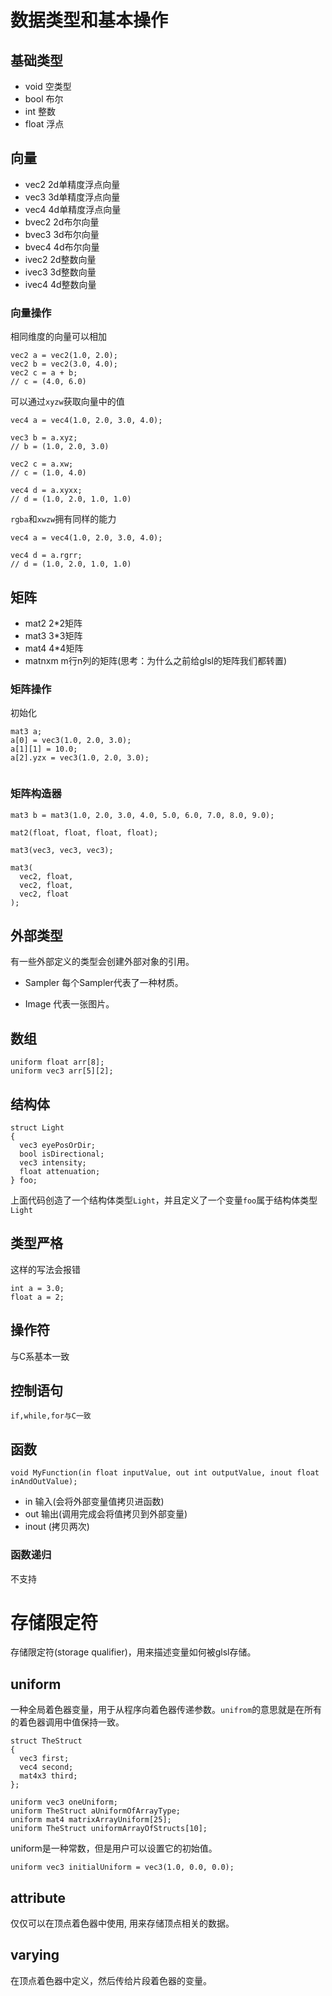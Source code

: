 # 数据类型和基本操作

## 基础类型
- void 空类型 
- bool 布尔
- int 整数
- float 浮点

## 向量
- vec2 2d单精度浮点向量
- vec3 3d单精度浮点向量
- vec4 4d单精度浮点向量
- bvec2 2d布尔向量
- bvec3 3d布尔向量
- bvec4 4d布尔向量
- ivec2 2d整数向量
- ivec3 3d整数向量
- ivec4 4d整数向量

### 向量操作

相同维度的向量可以相加
```
vec2 a = vec2(1.0, 2.0);
vec2 b = vec2(3.0, 4.0);
vec2 c = a + b;
// c = (4.0, 6.0) 
```

可以通过`xyzw`获取向量中的值
```
vec4 a = vec4(1.0, 2.0, 3.0, 4.0);

vec3 b = a.xyz;
// b = (1.0, 2.0, 3.0)

vec2 c = a.xw;
// c = (1.0, 4.0)

vec4 d = a.xyxx;
// d = (1.0, 2.0, 1.0, 1.0)
```

`rgba`和`xwzw`拥有同样的能力
```
vec4 a = vec4(1.0, 2.0, 3.0, 4.0);

vec4 d = a.rgrr;
// d = (1.0, 2.0, 1.0, 1.0) 
```

## 矩阵

- mat2 2*2矩阵
- mat3 3*3矩阵
- mat4 4*4矩阵
- matnxm m行n列的矩阵(思考：为什么之前给glsl的矩阵我们都转置)


### 矩阵操作
初始化
```
mat3 a;
a[0] = vec3(1.0, 2.0, 3.0);
a[1][1] = 10.0;
a[2].yzx = vec3(1.0, 2.0, 3.0);


```

### 矩阵构造器
```
mat3 b = mat3(1.0, 2.0, 3.0, 4.0, 5.0, 6.0, 7.0, 8.0, 9.0);

mat2(float, float, float, float);

mat3(vec3, vec3, vec3);

mat3(
  vec2, float,
  vec2, float,
  vec2, float
);
```

## 外部类型

有一些外部定义的类型会创建外部对象的引用。

- Sampler
每个Sampler代表了一种材质。

- Image
代表一张图片。

## 数组

```
uniform float arr[8];
uniform vec3 arr[5][2];
```

## 结构体

```
struct Light
{
  vec3 eyePosOrDir;
  bool isDirectional;
  vec3 intensity;
  float attenuation;
} foo;
```
上面代码创造了一个结构体类型`Light`，并且定义了一个变量`foo`属于结构体类型`Light`


## 类型严格

这样的写法会报错
```
int a = 3.0;
float a = 2;
```

## 操作符
与C系基本一致

## 控制语句
```
if,while,for与C一致
```


## 函数
```
void MyFunction(in float inputValue, out int outputValue, inout float inAndOutValue);

```

- in 输入(会将外部变量值拷贝进函数)
- out 输出(调用完成会将值拷贝到外部变量)
- inout (拷贝两次)


### 函数递归
不支持


# 存储限定符 

存储限定符(storage qualifier)，用来描述变量如何被glsl存储。

## uniform

一种全局着色器变量，用于从程序向着色器传递参数。`unifrom`的意思就是在所有的着色器调用中值保持一致。

```
struct TheStruct
{
  vec3 first;
  vec4 second;
  mat4x3 third;
};

uniform vec3 oneUniform;
uniform TheStruct aUniformOfArrayType;
uniform mat4 matrixArrayUniform[25];
uniform TheStruct uniformArrayOfStructs[10];
```
uniform是一种常数，但是用户可以设置它的初始值。
```
uniform vec3 initialUniform = vec3(1.0, 0.0, 0.0);
```


## attribute

仅仅可以在顶点着色器中使用, 用来存储顶点相关的数据。


## varying

在顶点着色器中定义，然后传给片段着色器的变量。